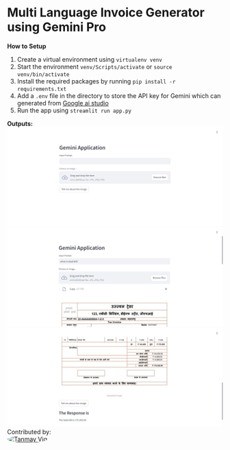 # Multi Language Invoice Generator using Gemini Pro

**How to Setup**
1. Create a virtual environment  using `virtualenv venv`
2. Start the environment `venv/Scripts/activate` or  `source venv/bin/activate`
3. Install the required packages by running `pip install -r requirements.txt`
4. Add a `.env` file in the directory to  store the  API key for Gemini which can generated from <a 
 href="https://aistudio.google.com/app/apikey">Google ai studio</a>
5. Run the app using `streamlit run app.py` 

**Outputs:** 
![main page](./readme-assets/image.png) <br>
![query image](./readme-assets/image1.png) <br>
![query image 2](./readme-assets/image2.png) <br>
Contributed by: <br>
<a href="https://github.com/tanmay-vig"><img src="https://avatars.githubusercontent.com/u/110380506?v=4" width="48" height="48" alt="Tanmay Vig" style="border-radius:50%;"/></a>